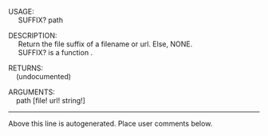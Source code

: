 USAGE:  
&nbsp;&nbsp;&nbsp;&nbsp;&nbsp;SUFFIX?&nbsp;path&nbsp;  
  
DESCRIPTION:  
&nbsp;&nbsp;&nbsp;&nbsp;&nbsp;Return&nbsp;the&nbsp;file&nbsp;suffix&nbsp;of&nbsp;a&nbsp;filename&nbsp;or&nbsp;url.&nbsp;Else,&nbsp;NONE.  
&nbsp;&nbsp;&nbsp;&nbsp;&nbsp;SUFFIX?&nbsp;is&nbsp;a&nbsp;function&nbsp;.  
  
RETURNS:  
&nbsp;&nbsp;&nbsp;&nbsp;(undocumented)  
  
ARGUMENTS:  
&nbsp;&nbsp;&nbsp;&nbsp;path&nbsp;[file!&nbsp;url!&nbsp;string!]  
___
Above this line is autogenerated. Place user comments below.